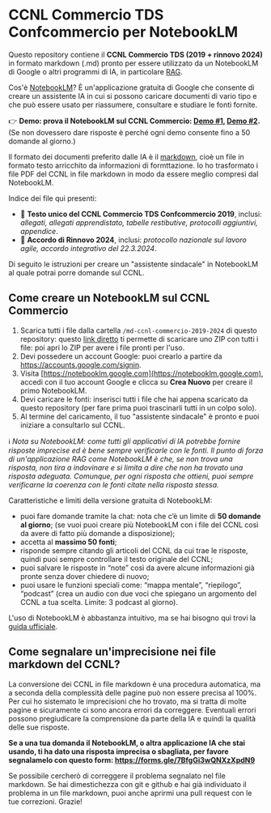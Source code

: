# CCNL Commercio TDS Confcommercio per NotebookLM #

Questo repository contiene il **CCNL Commercio TDS (2019 + rinnovo 2024)** in formato markdown (.md) pronto per essere utilizzato da un NotebookLM di Google o altri programmi di IA, in particolare [RAG](https://it.wikipedia.org/wiki/Retrieval_augmented_generation).

Cos'è [NotebookLM](https://notebooklm.google/)? È un'applicazione gratuita di Google che consente di creare un assistente IA in cui si possono caricare documenti di vario tipo e che può essere usato per riassumere, consultare e studiare le fonti fornite.

👉 **Demo: prova il NotebookLM sul CCNL Commercio: [Demo #1](https://notebooklm.google.com/notebook/c7e26c48-43fc-459f-9ca9-2c21eb7d2973), [Demo #2](https://notebooklm.google.com/notebook/99fd9c23-9759-47d1-9994-27922aeb8933).** (Se non dovessero dare risposte è perché ogni demo consente fino a 50 domande al giorno.)

Il formato dei documenti preferito dalle IA è il [markdown](https://it.wikipedia.org/wiki/Markdown), cioè un file in formato testo arricchito da informazioni di formttazione. Io ho trasformato i file PDF del CCNL in file markdown in modo da essere meglio compresi dal NotebookLM.

Indice dei file qui presenti:
- 📖 **Testo unico del CCNL Commercio TDS Confcommercio 2019**, inclusi: *allegati, allegati apprendistato, tabelle restibutive, protocolli aggiuntivi, appendice*.
- 📖 **Accordo di Rinnovo 2024**, inclusi: *protocollo nazionale sul lavoro agile, accordo integrativo del 22.3.2024*.

Di seguito le istruzioni per creare un "assistente sindacale" in NotebookLM al quale potrai porre domande sul CCNL.


## Come creare un NotebookLM sul CCNL Commercio

1. Scarica tutti i file dalla cartella `/md-ccnl-commercio-2019-2024` di questo repository: questo [link diretto](https://download-directory.github.io/?url=https://github.com/eventualo/ccnl-commercio-notebooklm/tree/master/md-ccnl-commercio-2019-2024) ti permette di scaricare uno ZIP con tutti i file: poi apri lo ZIP per avere i file pronti per l'uso.
1. Devi possedere un account Google: puoi crearlo a partire da https://accounts.google.com/signin.
1. Visita [https://notebooklm.google.com](https://notebooklm.google.com), accedi con il tuo account Google e clicca su **Crea Nuovo** per creare il primo NotebookLM.
1. Devi caricare le fonti: inserisci tutti i file che hai appena scaricato da questo repository (per fare prima puoi trascinarli tutti in un colpo solo).
1. Al termine del caricamento, il tuo "assistente sindacale" è pronto e puoi iniziare a consultarlo sul CCNL.

ℹ️ *Nota su NotebookLM: come tutti gli applicativi di IA potrebbe fornire risposte imprecise ed è bene sempre verificarle con le fonti. Il punto di forza di un'applicazione RAG come NotebookLM è che, se non trova una risposta, non tira a indovinare e si limita a dire che non ha trovato una risposta adeguata. Comunque, per ogni risposta che ottieni, puoi sempre verificarne la coerenza con le fonti citate nella risposta stessa.*

Caratteristiche e limiti della versione gratuita di NotebookLM:
- puoi fare domande tramite la chat: nota che c’è un limite di **50 domande al giorno**; (se vuoi puoi creare più NotebookLM con i file del CCNL così da avere di fatto più domande a disposizione);
- accetta al **massimo 50 fonti**;
- risponde sempre citando gli articoli del CCNL da cui trae le risposte, quindi puoi sempre controllare il testo originale del CCNL;
- puoi salvare le risposte in “note” così da avere alcune informazioni già pronte senza dover chiedere di nuovo;
- puoi usare le funzioni speciali come: “mappa mentale”, “riepilogo”, “podcast” (crea un audio con due voci che spiegano un argomento del CCNL a tua scelta. Limite: 3 podcast al giorno).

L'uso di NotebookLM è abbastanza intuitivo, ma se hai bisogno qui trovi la [guida ufficiale](https://support.google.com/notebooklm#topic=16164070).


## Come segnalare un'imprecisione nei file markdown del CCNL?

La conversione dei CCNL in file markdown è una procedura automatica, ma a seconda della complessità delle pagine può non essere precisa al 100%. Per cui ho sistemato le imprecisioni che ho trovato, ma si tratta di molte pagine e sicuramente ci sono ancora errori da correggere. 
Eventuali errori possono pregiudicare la comprensione da parte della IA e quindi la qualità delle sue risposte.

**Se a una tua domanda il NotebookLM, o altra applicazione IA che stai usando, ti ha dato una risposta imprecisa o sbagliata, per favore segnalamelo con questo form: https://forms.gle/7BfgGi3wQNXzXpdN9**

Se possibile cercherò di correggere il problema segnalato nel file markdown. Se hai dimestichezza con git e github e hai già individuato il problema in un file markdown, puoi anche aprirmi una pull request con le tue correzioni.
Grazie!